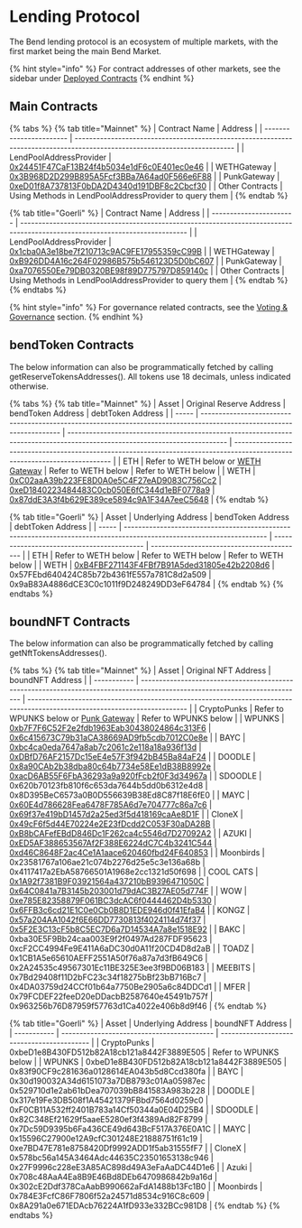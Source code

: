 # Lending Protocol

The Bend lending protocol is an ecosystem of multiple markets, with the first market being the main Bend Market.

{% hint style="info" %}
For contract addresses of other markets, see the sidebar under [Deployed Contracts](broken-reference)
{% endhint %}

## Main Contracts

{% tabs %}
{% tab title="Mainnet" %}
| Contract Name           | Address                                                                                                                    |
| ----------------------- | -------------------------------------------------------------------------------------------------------------------------- |
| LendPoolAddressProvider | [0x24451F47CaF13B24f4b5034e1dF6c0E401ec0e46](https://etherscan.io/address/0x24451f47caf13b24f4b5034e1df6c0e401ec0e46#code) |
| WETHGateway             | [0x3B968D2D299B895A5Fcf3BBa7A64ad0F566e6F88](https://etherscan.io/address/0x3B968D2D299B895A5Fcf3BBa7A64ad0F566e6F88)      |
| PunkGateway             | [0xeD01f8A737813F0bDA2D4340d191DBF8c2Cbcf30](https://etherscan.io/address/0xeD01f8A737813F0bDA2D4340d191DBF8c2Cbcf30)      |
| Other Contracts         | Using Methods in LendPoolAddressProvider to query them                                                                     |
{% endtab %}

{% tab title="Goerli" %}
| Contract Name           | Address                                                                                                                      |
| ----------------------- | ---------------------------------------------------------------------------------------------------------------------------- |
| LendPoolAddressProvider | [0x1cba0A3e18be7f210713c9AC9FE17955359cC99B](https://goerli.etherscan.io/address/0x1cba0A3e18be7f210713c9AC9FE17955359cC99B) |
| WETHGateway             | [0xB926DD4A16c264F02986B575b546123D5D0bC607](https://goerli.etherscan.io/address/0xB926DD4A16c264F02986B575b546123D5D0bC607) |
| PunkGateway             | [0xa7076550Ee79DB0320BE98f89D775797D859140c](https://goerli.etherscan.io/address/0xa7076550Ee79DB0320BE98f89D775797D859140c) |
| Other Contracts         | Using Methods in LendPoolAddressProvider to query them                                                                       |
{% endtab %}
{% endtabs %}

{% hint style="info" %}
For governance related contracts, see the [Voting & Governance](../protocol-governance/voting-and-governance.md) section.
{% endhint %}

## bendToken Contracts

The below information can also be programmatically fetched by calling getReserveTokensAddresses(). All tokens use 18 decimals, unless indicated otherwise.

{% tabs %}
{% tab title="Mainnet" %}
| Asset | Original Reserve Address                                                                                              | bendToken Address                                                                                                          | debtToken Address                                                                                                          |
| ----- | --------------------------------------------------------------------------------------------------------------------- | -------------------------------------------------------------------------------------------------------------------------- | -------------------------------------------------------------------------------------------------------------------------- |
| ETH   | Refer to WETH below or [WETH Gateway](../lending-protocol/weth-gateway.md#methods)                                    | Refer to WETH below                                                                                                        | Refer to WETH below                                                                                                        |
| WETH  | [0xC02aaA39b223FE8D0A0e5C4F27eAD9083C756Cc2](https://etherscan.io/address/0xC02aaA39b223FE8D0A0e5C4F27eAD9083C756Cc2) | [0xeD1840223484483C0cb050E6fC344d1eBF0778a9](https://etherscan.io/address/0xeD1840223484483C0cb050E6fC344d1eBF0778a9#code) | [0x87ddE3A3f4b629E389ce5894c9A1F34A7eeC5648](https://etherscan.io/address/0x87ddE3A3f4b629E389ce5894c9A1F34A7eeC5648#code) |
{% endtab %}

{% tab title="Goerli" %}
| Asset | Underlying Address                                                                                                    | bendToken Address                          | debtToken Address                          |
| ----- | --------------------------------------------------------------------------------------------------------------------- | ------------------------------------------ | ------------------------------------------ |
| ETH   | Refer to WETH below                                                                                                   | Refer to WETH below                        | Refer to WETH below                        |
| WETH  | [0xB4FBF271143F4FBf7B91A5ded31805e42b2208d6](https://etherscan.io/address/0x3B968D2D299B895A5Fcf3BBa7A64ad0F566e6F88) | 0x57FEbd640424C85b72b4361fE557a781C8d2a509 | 0x9aB83A4886dCE3C0c1011f9D248249DD3eF64784 |
{% endtab %}
{% endtabs %}

## boundNFT Contracts

The below information can also be programmatically fetched by calling getNftTokensAddresses().

{% tabs %}
{% tab title="Mainnet" %}
| Asset       | Original NFT Address                                                                                                        | boundNFT Address                                                                                                           |
| ----------- | --------------------------------------------------------------------------------------------------------------------------- | -------------------------------------------------------------------------------------------------------------------------- |
| CryptoPunks | Refer to WPUNKS below or [Punk Gateway](../lending-protocol/punk-gateway.md#borroweth)                                      | Refer to WPUNKS below                                                                                                      |
| WPUNKS      |  [0xb7F7F6C52F2e2fdb1963Eab30438024864c313F6](https://etherscan.io/address/0xb7F7F6C52F2e2fdb1963Eab30438024864c313F6#code) | [0x6c415673C79b31aCA38669AD9fb5cdb7012C0e8e](https://etherscan.io/address/0x6c415673C79b31aCA38669AD9fb5cdb7012C0e8e#code) |
| BAYC        | [0xbc4ca0eda7647a8ab7c2061c2e118a18a936f13d](https://etherscan.io/address/0xbc4ca0eda7647a8ab7c2061c2e118a18a936f13d#code)  | [0xDBfD76AF2157Dc15eE4e57F3f942bB45Ba84aF24](https://etherscan.io/address/0xDBfD76AF2157Dc15eE4e57F3f942bB45Ba84aF24#code) |
| DOODLE      | [0x8a90CAb2b38dba80c64b7734e58Ee1dB38B8992e](https://etherscan.io/address/0x8a90CAb2b38dba80c64b7734e58Ee1dB38B8992e)       | [0xacD6AB55F6FbA36293a9a920fFcb2f0F3d34967a](https://etherscan.io/address/0xacD6AB55F6FbA36293a9a920fFcb2f0F3d34967a)      |
| SDOODLE     | 0x620b70123fb810f6c653da7644b5dd0b6312e4d8                                                                                  | 0x8D395BeC6573a0B0D556639B38Ed8C87f18E6fE0                                                                                 |
| MAYC        | [0x60E4d786628Fea6478F785A6d7e704777c86a7c6](https://etherscan.io/address/0x60E4d786628Fea6478F785A6d7e704777c86a7c6)       | [0x69f37e419bD1457d2a25ed3f5d418169caAe8D1F](https://etherscan.io/address/0x69f37e419bD1457d2a25ed3f5d418169caAe8D1F)      |
| CloneX      | [0x49cF6f5d44E70224e2E23fDcdd2C053F30aDA28B](https://etherscan.io/address/0x49cF6f5d44E70224e2E23fDcdd2C053F30aDA28B)       | [0xB8bCAFefEBdD846Dc1F262ca4c5546d7D27092A2](https://etherscan.io/address/0xB8bCAFefEBdD846Dc1F262ca4c5546d7D27092A2)      |
| AZUKI       | [0xED5AF388653567Af2F388E6224dC7C4b3241C544](https://etherscan.io/address/0xED5AF388653567Af2F388E6224dC7C4b3241C544)       | [0xd46C8648F2ac4Ce1A1aace620460fbd24F640853](https://etherscan.io/address/0xd46C8648F2ac4Ce1A1aace620460fbd24F640853)      |
| Moonbirds   | 0x23581767a106ae21c074b2276d25e5c3e136a68b                                                                                  | 0x4117417a2EbA58766501A1968e2cc1321d50f698                                                                                 |
| COOL CATS   | [0x1A92f7381B9F03921564a437210bB9396471050C](https://etherscan.io/address/0x1A92f7381B9F03921564a437210bB9396471050C)       | [0x64C0841a7B3145b203001d79dAC3B27AE05d774F](https://etherscan.io/address/0x64C0841a7B3145b203001d79dAC3B27AE05d774F)      |
| WOW         | [0xe785E82358879F061BC3dcAC6f0444462D4b5330](https://etherscan.io/address/0xe785E82358879F061BC3dcAC6f0444462D4b5330)       | [0x6FFB3c6cd21E1C0e0Cb0B8D1EDE946d0f41EfaB4](https://etherscan.io/address/0x6FFB3c6cd21E1C0e0Cb0B8D1EDE946d0f41EfaB4)      |
| KONGZ       | [0x57a204AA1042f6E66DD7730813f4024114d74f37](https://etherscan.io/address/0x57a204AA1042f6E66DD7730813f4024114d74f37)       | [0x5F2E3C13cF5b8C5EC7D6a7D14534A7a8e1518E92](https://etherscan.io/address/0x5F2E3C13cF5b8C5EC7D6a7D14534A7a8e1518E92)      |
| BAKC        | 0xba30E5F9Bb24caa003E9f2f0497Ad287FDF95623                                                                                  | 0xcF2CC4994Fe9E411A6aDC30d0A11f20CD4D8d2aB                                                                                 |
| TOADZ       | 0x1CB1A5e65610AEFF2551A50f76a87a7d3fB649C6                                                                                  | 0x2A24535c49567301Ec11BE325E3ee3f9BD06B183                                                                                 |
| MEEBITS     | 0x7Bd29408f11D2bFC23c34f18275bBf23bB716Bc7                                                                                  | 0x4DA03759d24CCf01b64a7750Be2905a6c84DDCd1                                                                                 |
| MFER        | 0x79FCDEF22feeD20eDDacbB2587640e45491b757f                                                                                  | 0x963256b76D87959f57763d1Ca4022e406b8d9f46                                                                                 |
{% endtab %}

{% tab title="Goerli" %}
| Asset       | Underlying Address                         | boundNFT Address                           |
| ----------- | ------------------------------------------ | ------------------------------------------ |
| CryptoPunks | 0xbeD1e8B430FD512b82A18cb121a8442F3889E505 | Refer to WPUNKS below                      |
| WPUNKS      | 0xbeD1e8B430FD512b82A18cb121a8442F3889E505 | 0x83f90CF9c281636a0128614EA043b5d8Ccd380fa |
| BAYC        | 0x30d190032A34d6151073a7DB8793c01Aa05987ec | 0x529710d1e2ab61bDea707039bB841583A983b228 |
| DOODLE      | 0x317e19Fe3DB508f1A45421379FBbd7564d0259c0 | 0xF0CB11A532ff2401B783a14Cf50344a0E04D25B4 |
| SDOODLE     | 0x82C348Ef21629f5aaeE5280ef3f4389Ad82F8799 | 0x7Dc59D9395b6Fa436CE49d643BcF517A376E0A1C |
| MAYC        | 0x15596C27900e12A9cfC301248E21888751f61c19 | 0xe7BD47E781e8758420Df9992ADD1f5ab31555fF7 |
| CloneX      | 0x578bc56a145A3464Adc44635C23501653138c946 | 0x27F9996c228eE3A85AC898d49A3eFaAaDC44D1e6 |
| Azuki       | 0x708c48AaA4Ea8B9E46Bd8DEb6470986842b9a16d | 0x302cE2Ddf378CaAabB990662aFdA1488b13Fc1B0 |
| Moonbirds   | 0x784E3FcfC86F7806f52a24571d8534c916C8c609 | 0x8A291a0e671EDAcb76224A1fD933e332BCc981D8 |
{% endtab %}
{% endtabs %}
